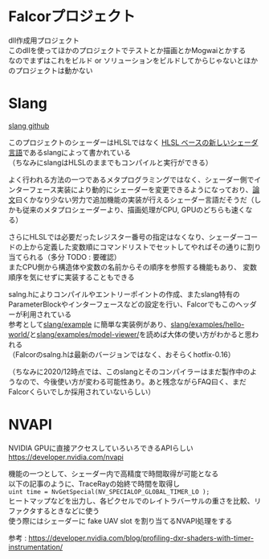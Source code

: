 # Falcorプロジェクト
dll作成用プロジェクト  
このdllを使ってほかのプロジェクトでテストとか描画とかMogwaiとかする  
なのでまずはこれをビルド or ソリューションをビルドしてからじゃないとほかのプロジェクトは動かない  

# Slang
 [slang github](https://github.com/shader-slang/slang)  
 
このプロジェクトのシェーダーはHLSLではなく [HLSL ベースの新しいシェーダ言語](http://masafumi.cocolog-nifty.com/masafumis_diary/2018/11/hlsl-slang-8752.html)であるslangによって書かれている  
（ちなみにslangはHLSLのままでもコンパイルと実行ができる）  
 
よく行われる方法の一つであるメタプログラミングではなく、シェーダー側でインターフェース実装により動的にシェーダーを変更できるようになっており、[論文](http://graphics.cs.cmu.edu/projects/slang/)曰くかなり少ない労力で追加機能の実装が行えるシェーダー言語だそうだ（しかも従来のメタプロシェーダーより、描画処理がCPU, GPUのどちらも速くなる）  

さらにHLSLでは必要だったレジスター番号の指定はなくなり、シェーダーコードの上から定義した変数順にコマンドリストでセットしてやればその通りに割り当てられる（多分 TODO : 要確認）  
またCPU側から構造体や変数の名前からその順序を参照する機能もあり、 変数順序を気にせずに実装することもできる  

salng.hによりコンパイルやエントリーポイントの作成、またslang特有のParameterBlockやインターフェースなどの設定を行い、Falcorでもこのヘッダーが利用されている  
参考として[slang/example](https://github.com/shader-slang/slang/tree/master/examples)  に簡単な実装例があり、[slang/examples/hello-world/](https://github.com/shader-slang/slang/tree/master/examples/hello-world)と[slang/examples/model-viewer/](https://github.com/shader-slang/slang/tree/master/examples/model-viewer)を読めば大体の使い方がわかると思われる  
（Falcorのsalng.hは最新のバージョンではなく、おそらくhotfix-0.16）

（ちなみに2020/12時点では、このslangとそのコンパイラーはまだ製作中のようなので、今後使い方が変わる可能性あり。あと残念ながらFAQ曰く、まだFalcorくらいでしか採用されていないらしい）  

# NVAPI
NVIDIA GPUに直接アクセスしていろいろできるAPIらしい  
https://developer.nvidia.com/nvapi  

機能の一つとして、シェーダー内で高精度で時間取得が可能となる  
以下の記事のように、TraceRayの始終で時間を取得し  
`uint time = NvGetSpecial(NV_SPECIALOP_GLOBAL_TIMER_LO );`  
ヒートマップなどを出力し、各ピクセルでのレイトラバーサルの重さを比較、リファクタするときなどに使う  
使う際にはシェーダーに fake UAV slot を割り当てるNVAPI処理をする  

参考 : https://developer.nvidia.com/blog/profiling-dxr-shaders-with-timer-instrumentation/  


<!--stackedit_data:
eyJoaXN0b3J5IjpbMTYzODA5Mjg3MiwtMjE3NTMxNzExLDE4NT
k1NTQzNDQsODUzMTQ0MDMwLC0xMzE3NzE3OTMyLDEzNTEzMDAx
NjcsMzkxMTEyMDUzLDY2NDgwNTkyMSwtMTQyMzMxNTE2NCwzNT
AyNTY3NDEsMjIyOTAxMjY0LDE4MDYzMzAwMDgsNjUwNDY1NjU0
LDEwNjczNTM2OTksMjU2OTY4OTg1LDE2MjI4NzIwODUsMTY4MT
UwNDUyNywtMTg0MTUzNTQzMiwxOTc1MzI0NTY1LDE5NzAyMDc4
NjVdfQ==
-->